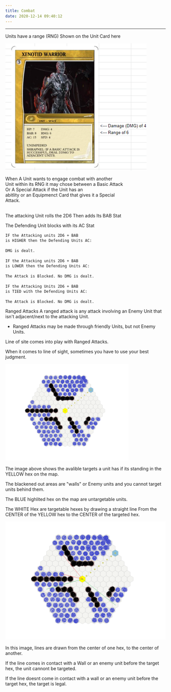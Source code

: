 ```yaml
---
title: Combat
date: 2020-12-14 09:40:12
---
```

___			
Units have a range (RNG) Shown on the Unit Card here				

![Unit](./combat/combat_unit.PNG)
				
When A Unit wants to engage combat with another				
Unit within its RNG it may chose between a Basic Attack				
Or A Special Attack if the Unit has an 				
abitlity or an Equipmenct Card that gives it a Special				
Attack. 				

<br>
The attacking Unit rolls the 2D6				
Then adds Its BAB Stat				
				
<br>

The Defending Unit blocks with its AC Stat				


    IF the Attacking units 2D6 + BAB				
    is HIGHER then the Defending Units AC:			
                    
    DMG is dealt. 				

    IF the Attacking units 2D6 + BAB 				
    is LOWER then the Defending Units AC:		
                    
    The Attack is Blocked. No DMG is dealt. 				

    IF the Attacking Units 2D6 + BAB				
    is TIED with the Defending Units AC:			
                    
    The Attack is Blocked. No DMG is dealt. 				


Ranged Attacks
A ranged attack is any attack involving an Enemy Unit that isn't adjacent/next to the attacking Unit.

* Ranged Attacks may be made through friendly Units, but not Enemy Units.			
				
Line of site comes into play with Ranged Attacks. 				
				
When it comes to line of sight, sometimes you have to use your best judgment.

![Line Of Sight](./combat/los.PNG)

The image above shows the avalible targets a unit has if its standing in the YELLOW hex on the map.

The blackened out areas are "walls" or Enemy units and you cannot target units behind them.

The BLUE highlited hex on the map are untargetable units.		

The WHITE Hex are targetable hexes by drawing a straight line From the CENTER of the YELLOW hex to the CENTER of the targeted hex.

![Line Of Sight](./combat/los2.PNG)

In this image, lines are drawn from the center of one hex, to the center of another.	

If the line comes in contact with a Wall or an enemy unit before the target hex, the unit cannont be targeted. 	

If the line doesnt come in contact with a wall or an enemy unit before the target hex, the target is legal.